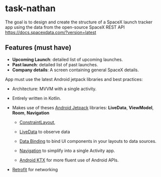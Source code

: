 # task-nathan

The goal is to design and create the structure of a SpaceX launch tracker app using the data from the open-source SpaceX REST API https://docs.spacexdata.com/?version=latest

## Features (must have)
* **Upcoming Launch**: detailed list of upcoming launches.
* **Past launch**: detailed list of past launches.
* **Company details**: A screen containing general SpaceX details.

App must use the latest Android jetpack libraries and best practices:

* Architecture: MVVM with a single activity.

* Entirely written in Kotlin.

* Makes use of theses [Android Jetpack](https://developer.android.com/jetpack/) libraries: **LiveData**, **ViewModel**, **Room**, **Navigation**

  * [ConstraintLayout](https://developer.android.com/reference/androidx/constraintlayout/widget/ConstraintLayout),
  
  * [LiveData](https://developer.android.com/topic/libraries/architecture/livedata) to observe data
  
  * [Data Binding](https://developer.android.com/topic/libraries/data-binding/) to bind UI components in your layouts to data sources.
  
  * [Navigation](https://developer.android.com/guide/navigation) to simplify into a single Activity app.
  
  * [Android KTX](https://developer.android.com/kotlin/ktx) for more fluent use of Android APIs.
  
* [Retrofit](https://square.github.io/retrofit/) for networking
